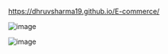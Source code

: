 
https://dhruvsharma19.github.io/E-commerce/

![image](https://github.com/DhruvSharma19/E-commerce/assets/112254552/5ba991d3-c482-4cd0-a67e-2bcc73d565b9)


![image](https://github.com/DhruvSharma19/E-commerce/assets/112254552/b04e5710-f821-4308-8c6c-7c5f36e01595)
